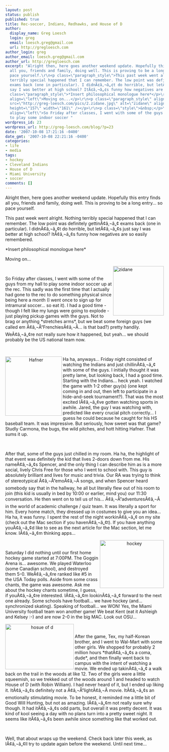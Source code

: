 ```yaml
---
layout: post
status: publish
published: true
title: Rec-soccer, Indians, Redhawks, and House of D
author:
  display_name: Greg Loesch
  login: greg
  email: loesch.greg@gmail.com
  url: http://gregloesch.com
author_login: greg
author_email: loesch.greg@gmail.com
author_url: http://gregloesch.com
excerpt: "Alright then, here goes another weekend update. Hopefully this entry finds
  all you, friends and family, doing well. This is proving to be a long entry... so
  pace yourself.\r\n<p class=\"paragraph_style\">This past week went alright. Nothing
  terribly special happened that I can remember. The low point was definitely gettinÃ¢â‚¬â„¢
  exams back (one in particular). I didnÃ¢â‚¬â„¢t do horrible, but letÃ¢â‚¬â„¢s just
  say I was better at high school? ItÃ¢â‚¬â„¢s funny how negatives are so easily remembered.</p>\r\n<p
  class=\"paragraph_style\">*Insert philosophical monologue here*</p>\r\n<p class=\"paragraph_style\"
  align=\"left\">Moving on...</p>\r\n<p class=\"paragraph_style\" align=\"left\"><img
  src=\"http://greg-loesch.com/pics/2.zidane.jpg\" alt=\"zidane\" align=\"right\"
  height=\"157\" width=\"161\" /></p>\r\n<p class=\"style\">&nbsp;</p>\r\n<p class=\"paragraph_style\"
  align=\"left\">So Friday after classes, I went with some of the guys from my hall
  to play some indoor soccer "
wordpress_id: 23
wordpress_url: http://greg-loesch.com/blog/?p=23
date: '2007-10-08 17:21:16 -0400'
date_gmt: '2007-10-08 22:21:16 -0400'
categories:
- life
- media
tags:
- hockey
- Cleveland Indians
- House of D
- Miami University
- soccer
comments: []
---
```

<p>Alright then, here goes another weekend update. Hopefully this entry finds all you, friends and family, doing well. This is proving to be a long entry... so pace yourself.</p>
<p class="paragraph_style">This past week went alright. Nothing terribly special happened that I can remember. The low point was definitely gettinÃ¢â‚¬â„¢ exams back (one in particular). I didnÃ¢â‚¬â„¢t do horrible, but letÃ¢â‚¬â„¢s just say I was better at high school? ItÃ¢â‚¬â„¢s funny how negatives are so easily remembered.</p>
<p class="paragraph_style">*Insert philosophical monologue here*</p>
<p class="paragraph_style" align="left">Moving on...</p>
<p class="paragraph_style" align="left"><img src="http://greg-loesch.com/pics/2.zidane.jpg" alt="zidane" align="right" height="157" width="161" /></p>
<p class="style">&nbsp;</p>
<p class="paragraph_style" align="left">So Friday after classes, I went with some of the guys from my hall to play some indoor soccer <a id="more"></a><a id="more-23"></a>up at the rec. This sadly was the first time that I actually had gone to the rec to do something physical since being here a month (I went once to sign up for intramural soccer... so eat it). I had a good time - though I felt like my lungs were going to explode - just playing pickup games with the guys. Not to brag or anything *stretches arms*, but we beat some foreign guys (we called em Ã¢â‚¬Å“FrenchiesÃ¢â‚¬Â... is that bad?) pretty handily. WeÃ¢â‚¬â„¢re not really sure how it happened, but yeah... we should probably be the US national team now.</p>
<p class="paragraph_style" align="left">&nbsp;</p>
<p style="text-align: center"><img src="http://greg-loesch.com/pics/2.hafner.jpg" alt="Hafner" align="left" height="188" width="180" /></p>
<p class="paragraph_style">Ha ha, anyways... Friday night consisted of watching the Indians and just chillinÃ¢â‚¬â„¢ with some of the guys.  I initially thought it was pretty lame, but looking back, I had a good time. Starting with the Indians... heck yeah. I watched the game with 1-2 other guy(s) (one kept coming in and out, then left to participate in a hide-and-seek tournament?). That was the most excited IÃ¢â‚¬â„¢ve gotten watching sports in awhile. Jared, the guy I was watching with, predicted like every crucial pitch correctly... I guess he could because he caught for his HS baseball team. It was impressive. But seriously, how sweet was that game? Studly Carmona, the bugs, the wild pitches, and hott hitting Hafner. That sums it up.</p>
<p class="style">&nbsp;</p>
<p class="paragraph_style">After that, some of the guys just chilled in my room. Ha ha, the highlight of that event was definitely the kid that lives 2-doors down from me. His nameÃ¢â‚¬â„¢s Spencer, and the only thing I can describe him as is a more social, lively Chris Free for those who I went to school with. This guy is absolutely brilliant and lives for music and trivia. Our RA was trying to think of stereotypical Ã¢â‚¬Å“emoÃ¢â‚¬Â songs, and when Spencer heard somebody say that in the hallway, he all but literally flew out of his room to join (this kid is usually in bed by 10:00 or earlier, mind you) our 11:30 conversation. He then went on to tell us of his... Ã¢â‚¬Å“adventuresÃ¢â‚¬Â in the world of academic challenge / quiz team. It was literally a sport for him. Every home match, they dressed up in costumes to give you an idea... Ha ha, it was funny. I spent the rest of the night workinÃ¢â‚¬â„¢ on my site (check out the Mac section if you havenÃ¢â‚¬â„¢t). If you have anything youÃ¢â‚¬â„¢d like to see as the next article for the Mac section, let me know. IÃ¢â‚¬â„¢m thinking apps...</p>
<p style="text-align: center" align="center"><img src="http://greg-loesch.com/pics/2.hockey.jpg" alt="hockey" align="right" height="152" width="203" /></p>
<p class="style">&nbsp;</p>
<p>Saturday I did nothing until our first home hockey game started at 7:00PM. The Goggin Arena is... awesome. We played Waterloo (some Canadian school), and destroyed them 5-0. WeÃ¢â‚¬â„¢re ranked like #5 in the USA Today polls. Aside from some crass chants, the game was awesome. Ask me about the hockey chants sometime, I guess, if youÃ¢â‚¬â„¢re interested. IÃ¢â‚¬â„¢m lookinÃ¢â‚¬â„¢ forward to the next one already. Some schools have football... we have hockey (and... synchronized skating). Speaking of football... we WON! Yes, the Miami University football team won another game! We beat Kent (eat it Ashleigh and Kelsey :-) and are now 2-0 in the big MAC. Look out OSU...</p>
<p class="paragraph_style" align="center"><img src="http://greg-loesch.com/pics/2.houseofd.jpg" alt="hosue of d" align="left" height="144" width="218" /></p>
<p class="style">&nbsp;</p>
<p class="paragraph_style">After the game, Tex, my half-Korean brother, and I went to Wal-Mart with some other girls. We shopped for probably 2 million hours *thatÃ¢â‚¬â„¢s a coma, dude*, and then finally went back to campus with the intent of watching a movie. We ended up takinÃ¢â‚¬â„¢ a walk back on the trail in the woods at like 12. Two of the girls were a little squeemish, so we trekked out of the woods around 1 and headed to watch House of D (with Robin William). I had never heard of it, but I ended up liking it. ItÃ¢â‚¬â„¢s definitely not a Ã¢â‚¬Å“lightÃ¢â‚¬Â movie. ItÃ¢â‚¬â„¢s an emotionally stimulating movie. To be honest, it reminded me a little bit of Good Will Hunting, but not as amazing. IÃ¢â‚¬â„¢m not really sure why though. It had itÃ¢â‚¬â„¢s odd parts, but overall it was pretty decent. It was kind of kool seeing a day with no plans turn into a pretty sweet night. It seems like itÃ¢â‚¬â„¢s been awhile since something like that worked out.</p>
<p class="style">&nbsp;</p>
<p style="padding-bottom: 0pt" class="paragraph_style">Well, that about wraps up the weekend. Check back later this week, as IÃ¢â‚¬â„¢ll try to update again before the weekend. Until next time...</p>
